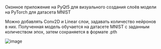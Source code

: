 Оконное приложение на PyQt5 для визуального создания слоёв модели на PyTorch для датасета MNIST

Можно добавлять Conv2D и Linear слои, задавать количество нейронов в них. 
Полученная модель обучается на датасете MNIST с заданным количеством эпох, затем сохраняется в формате .pth


![image](https://github.com/user-attachments/assets/fb4975ba-9eb1-4520-b083-e95e1aa10bbe)


